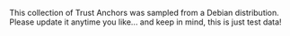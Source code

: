This collection of Trust Anchors was sampled from a Debian distribution.
Please update it anytime you like... and keep in mind, this is just test data!
